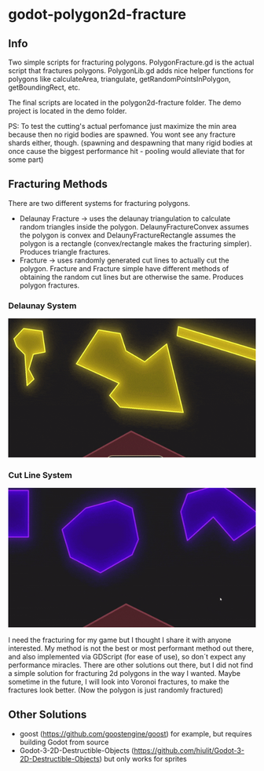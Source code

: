 # godot-polygon2d-fracture



## Info

Two simple scripts for fracturing polygons. PolygonFracture.gd is the actual script that fractures polygons. PolygonLib.gd adds nice helper functions for polygons like calculateArea, triangulate, getRandomPointsInPolygon, getBoundingRect, etc.

The final scripts are located in the polygon2d-fracture folder.
The demo project is located in the demo folder.

PS: To test the cutting's actual perfomance just maximize the min area because then no rigid bodies are spawned. You wont see any fracture shards either, though. (spawning and despawning that many rigid bodies at once cause the biggest performance hit - pooling would alleviate that for some part)

## Fracturing Methods

There are two different systems for fracturing polygons.
 - Delaunay Fracture -> uses the delaunay triangulation to calculate random triangles inside the polygon. DelaunyFractureConvex assumes the polygon is convex and     DelaunyFractureRectangle assumes the polygon is a rectangle (convex/rectangle makes the fracturing simpler). Produces triangle fractures.
 - Fracture -> uses randomly generated cut lines to actually cut the polygon. Fracture and Fracture simple have different methods of obtaining the random cut lines but are otherwise the same. Produces polygon fractures.

### Delaunay System
![](gifs/polygon2d-delauny-fracture-01.gif)

### Cut Line System
![](gifs/polygon2d-fracture-simple-01.gif)



I need the fracturing for my game but I thought I share it with anyone interested. My method is not the best or most performant method out there, and also implemented via GDScript (for ease of use), so don´t expect any performance miracles. There are other solutions out there, but I did not find a simple solution for fracturing 2d polygons in the way I wanted. Maybe sometime in the future, I will look into Voronoi fractures, to make the fractures look better. (Now the polygon is just randomly fractured)



## Other Solutions
- goost (https://github.com/goostengine/goost) for example, but requires building Godot from source
- Godot-3-2D-Destructible-Objects (https://github.com/hiulit/Godot-3-2D-Destructible-Objects) but only works for sprites
